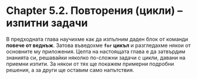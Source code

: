 # Chapter 5.2. Повторения (цикли) – изпитни задачи

В предходната глава научихме как да изпълним даден блок от команди **повече от веднъж**. Затова въведохме **`for` цикъл** и разгледахме някои от основните му приложения. Целта на настоящата глава е да затвърдим знанията си, решавайки няколко по-сложни задачи с цикли, давани на приемни изпити. За някои от тях ще покажем примерни подробни решения, а за други ще оставим само напътствия.